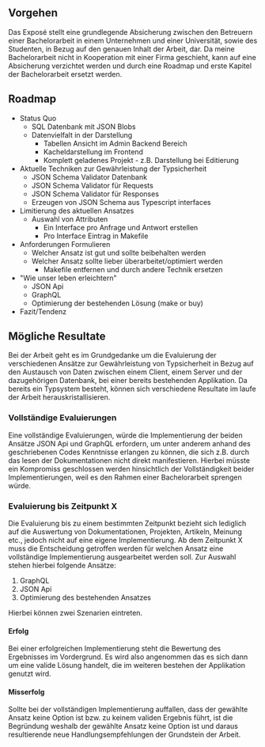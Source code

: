 ﻿## Vorgehen
Das Exposé stellt eine grundlegende Absicherung zwischen den Betreuern einer Bachelorarbeit in einem Unternehmen und einer Universität, sowie des Studenten, in Bezug auf den genauen Inhalt der Arbeit, dar. Da meine Bachelorarbeit nicht in Kooperation mit einer Firma geschieht, kann auf eine Absicherung verzichtet werden und durch eine Roadmap und erste Kapitel der Bachelorarbeit ersetzt werden.

## Roadmap
* Status Quo
  * SQL Datenbank mit  JSON Blobs 
  * Datenvielfalt in der Darstellung
    * Tabellen Ansicht im Admin Backend Bereich
    * Kacheldarstellung im Frontend    
    * Komplett geladenes Projekt - z.B. Darstellung bei Editierung
* Aktuelle Techniken zur Gewährleistung der Typsicherheit
  * JSON Schema Validator Datenbank
  * JSON Schema Validator für Requests
  * JSON Schema Validator für Responses
  * Erzeugen von JSON Schema aus Typescript interfaces
* Limitierung des aktuellen Ansatzes
   * Auswahl von Attributen
     * Ein Interface pro Anfrage und Antwort erstellen
     * Pro Interface Eintrag in Makefile
 * Anforderungen Formulieren
   * Welcher Ansatz ist gut und sollte beibehalten werden
   * Welcher Ansatz sollte lieber überarbeitet/optimiert werden
     * Makefile entfernen und durch andere Technik ersetzen
 * "Wie unser leben  erleichtern"
	*  JSON Api
	* GraphQL
	* Optimierung der bestehenden Lösung (make or buy)
*  Fazit/Tendenz

## Mögliche Resultate
Bei der Arbeit geht es im Grundgedanke um die Evaluierung der verschiedenen Ansätze zur Gewährleistung von Typsicherheit in Bezug auf den Austausch von Daten zwischen einem Client, einem Server und der dazugehörigen Datenbank, bei einer bereits bestehenden Applikation.  Da bereits ein Typsystem besteht, können sich verschiedene Resultate im laufe der Arbeit herauskristallisieren.

### Vollständige Evaluierungen
Eine vollständige Evaluierungen, würde die Implementierung der beiden Ansätze JSON Api und GraphQL erfordern, um unter anderem anhand des geschriebenen Codes Kenntnisse erlangen zu können, die sich z.B. durch das lesen der Dokumentationen nicht  direkt manifestieren. Hierbei müsste ein Kompromiss geschlossen werden hinsichtlich der Vollständigkeit beider Implementierungen, weil es den Rahmen einer Bachelorarbeit sprengen würde.

### Evaluierung bis Zeitpunkt X
Die Evaluierung bis zu einem bestimmten Zeitpunkt bezieht sich lediglich auf die Auswertung von Dokumentationen, Projekten, Artikeln, Meinung etc., jedoch nicht auf eine eigene Implementierung. Ab dem Zeitpunkt X muss die Entscheidung getroffen werden für welchen Ansatz eine vollständige Implementierung ausgearbeitet werden soll. Zur Auswahl stehen hierbei folgende Ansätze:
1. GraphQL
2. JSON Api
3. Optimierung des bestehenden Ansatzes

Hierbei können zwei Szenarien eintreten.

#### Erfolg
Bei einer erfolgreichen Implementierung steht die Bewertung des Ergebnisses im Vordergrund. Es wird also angenommen das es sich dann um eine valide Lösung handelt, die im weiteren bestehen der Applikation genutzt wird. 

#### Misserfolg
Sollte bei der vollständigen Implementierung auffallen, dass der gewählte Ansatz keine Option ist bzw. zu keinem validen Ergebnis führt, ist die Begründung weshalb der gewählte Ansatz keine Option ist und daraus resultierende neue Handlungsempfehlungen der Grundstein der Arbeit.

